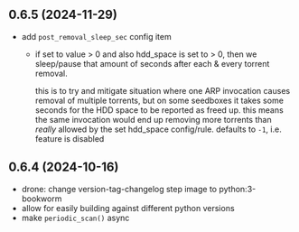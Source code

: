 ## 0.6.5 (2024-11-29)

- add `post_removal_sleep_sec` config item
    
    - if set to value > 0 and also hdd_space is set to > 0, then we
      sleep/pause that amount of seconds after each & every torrent removal.
  
      this is to try and mitigate situation where one ARP invocation causes
      removal of multiple torrents, but on some seedboxes it takes some
      seconds for the HDD space to be reported as freed up. this means the
      same invocation would end up removing more torrents than _really_
      allowed by the set hdd_space config/rule.
      defaults to `-1`, i.e. feature is disabled

## 0.6.4 (2024-10-16)

- drone: change version-tag-changelog step image to python:3-bookworm
- allow for easily building against different python versions
- make `periodic_scan()` async

